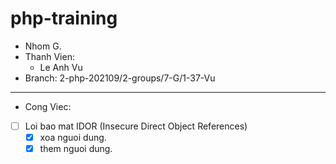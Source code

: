 # php-training

- Nhom G.
- Thanh Vien:
  - Le Anh Vu
- Branch: 2-php-202109/2-groups/7-G/1-37-Vu

<hr />

- Cong Viec:
- [ ] Loi bao mat IDOR (Insecure Direct Object References)
  - [x] xoa nguoi dung. 
  - [x] them nguoi dung. 